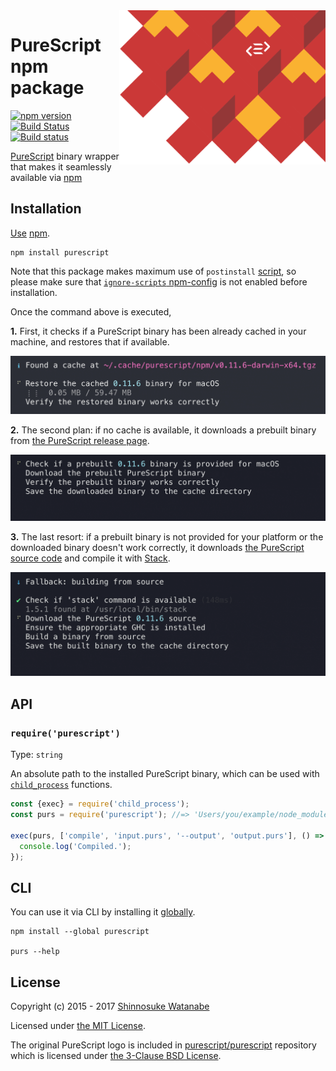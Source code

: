 <img alt="logo" src="./media/logo.png" width="330px" align="right">

# PureScript npm package

[![npm version](http://img.shields.io/npm/v/purescript.svg)](https://www.npmjs.com/package/purescript)
[![Build Status](http://img.shields.io/travis/purescript-contrib/node-purescript-bin.svg)](http://travis-ci.org/purescript-contrib/node-purescript-bin)
[![Build status](https://ci.appveyor.com/api/projects/status/bmwd6id35uw9txnv/branch/master?svg=true)](https://ci.appveyor.com/project/ShinnosukeWatanabe/node-purescript-bin/branch/master)

[PureScript](http://www.purescript.org/) binary wrapper that makes it seamlessly available via [npm](https://www.npmjs.com/)

## Installation

[Use](https://docs.npmjs.com/cli/install) [npm](https://docs.npmjs.com/getting-started/what-is-npm).

```
npm install purescript
```

Note that this package makes maximum use of `postinstall` [script](https://docs.npmjs.com/misc/scripts), so please make sure that [`ignore-scripts` npm-config](https://docs.npmjs.com/misc/config#ignore-scripts) is not enabled before installation.

Once the command above is executed,

__1.__ First, it checks if a PureScript binary has been already cached in your machine, and restores that if available.

<img alt="screencast: restoring a cache" src="./media/screencast0.gif" width="650px">

__2.__ The second plan: if no cache is available, it downloads a prebuilt binary from [the PureScript release page](https://github.com/purescript/purescript/releases).

<img alt="screencast: downloading a binary" src="./media/screencast1.gif" width="650px">

__3.__ The last resort: if a prebuilt binary is not provided for your platform or the downloaded binary doesn't work correctly, it downloads [the PureScript source code](https://github.com/purescript/purescript/tree/master) and compile it with [Stack](https://docs.haskellstack.org/).

<img alt="screencast: compile a source" src="./media/screencast2.gif" width="650px">

## API

### `require('purescript')`

Type: `string`

An absolute path to the installed PureScript binary, which can be used with [`child_process`](https://nodejs.org/api/child_process.html) functions.

```javascript
const {exec} = require('child_process');
const purs = require('purescript'); //=> 'Users/you/example/node_modules/purescript/purs.bin'

exec(purs, ['compile', 'input.purs', '--output', 'output.purs'], () => {
  console.log('Compiled.');
});
```

## CLI

You can use it via CLI by installing it [globally](https://docs.npmjs.com/files/folders#global-installation).

```
npm install --global purescript

purs --help
```

## License

Copyright (c) 2015 - 2017 [Shinnosuke Watanabe](https://github.com/shinnn)

Licensed under [the MIT License](./LICENSE).

The original PureScript logo is included in [purescript/purescript](https://github.com/purescript/purescript) repository which is licensed under [the 3-Clause BSD License](https://github.com/purescript/purescript/blob/master/LICENSE).
